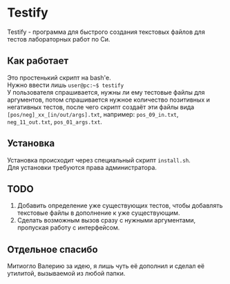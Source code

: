 # Testify
Testify - программа для быстрого создания текстовых файлов для тестов лабораторных работ по Си.
<br>
## Как работает
Это простенький скрипт на bash'e. <br>
Нужно ввести лишь
`user@pc:~$ testify`<br>
У пользователя спрашивается, нужны ли ему тестовые файлы для аргументов, потом спрашивается нужное количество позитивных и негативных тестов, после чего скрипт создаёт эти файлы вида `[pos/neg]_xx_[in/out/args].txt`, например: `pos_09_in.txt`, `neg_11_out.txt`, `pos_01_args.txt`.
## Установка
Установка происходит через специальный скрипт `install.sh`. <br>
Для установки требуются права администратора. 
## TODO
1. Добавить определение уже существующих тестов, чтобы добавлять текстовые файлы в дополнение к уже существующим.
2. Сделать возможным вызов сразу с нужными аргументами, пропуская работу с интерфейсом.
## Отдельное спасибо
Митиогло Валерию за идею, я лишь чуть её дополнил и сделал её утилитой, вызываемой из любой папки.
